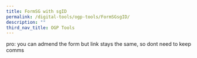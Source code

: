 ```yaml
---
title: FormSG with sgID
permalink: /digital-tools/ogp-tools/FormSGsgID/
description: ""
third_nav_title: OGP Tools
---
```


pro: you can admend the form but link stays the same, so dont need to keep comms